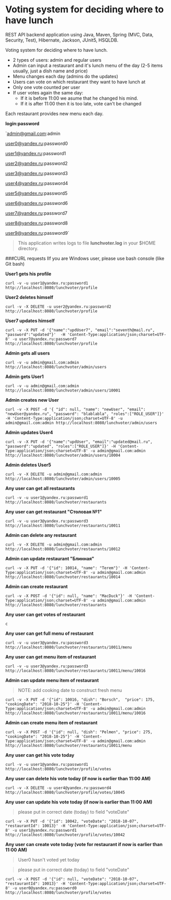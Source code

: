 Voting system for deciding where to have lunch
==============================================
REST API backend application using Java, Maven, Spring (MVC, Data, Security, Test), Hibernate, Jackson, JUnit5, HSQLDB. 

Voting system for deciding where to have lunch.

 - 2 types of users: admin and regular users
 - Admin can input a restaurant and it's lunch menu of the day (2-5 items usually, just a dish name and price)
 - Menu changes each day (admins do the updates)
 - Users can vote on which restaurant they want to have lunch at
 - Only one vote counted per user
 - If user votes again the same day:
    - If it is before 11:00 we asume that he changed his mind.
    - If it is after 11:00 then it is too late, vote can't be changed
    
Each restaurant provides new menu each day.

**login:password**

`admin@gmail.com:admin

user0@yandex.ru:password0

user1@yandex.ru:password1

user2@yandex.ru:password2

user3@yandex.ru:password3

user4@yandex.ru:password4

user5@yandex.ru:password5

user6@yandex.ru:password6

user7@yandex.ru:password7

user8@yandex.ru:password8

user9@yandex.ru:password9`


> This application writes logs to file **lunchvoter.log** in your $HOME directory.

###CURL requests
Ilf you are Windows user, please use bash console (like Git bash)

**User1 gets his profile**

`curl -v -u user1@yandex.ru:password1 http://localhost:8080/lunchvoter/profile`

**User2 deletes himself**

`curl -v -X DELETE -u user2@yandex.ru:password2 http://localhost:8080/lunchvoter/profile`

**User7 updates himself**

`curl -v -X PUT -d '{"name":"updUser7", "email":"seventh@mail.ru", "password":"updated"}'  -H 'Content-Type:application/json;charset=UTF-8' -u user7@yandex.ru:password7 http://localhost:8080/lunchvoter/profile`

**Admin gets all users**

`curl -v -u admin@gmail.com:admin http://localhost:8080/lunchvoter/admin/users`

**Admin gets User1**

`curl -v -u admin@gmail.com:admin http://localhost:8080/lunchvoter/admin/users/10001`

**Admin creates new User**

`curl -v -X POST -d '{ "id": null, "name": "newUser", "email": "newUser@yandex.ru", "password": "blablabla", "roles":["ROLE_USER"]}' -H 'Content-Type:application/json;charset=UTF-8' -u admin@gmail.com:admin http://localhost:8080/lunchvoter/admin/users`

**Admin updates User4**

`curl -v -X PUT -d '{"name":"updUser", "email":"updated@mail.ru", "password":"updated", "roles":["ROLE_USER"]}' -H 'Content-Type:application/json;charset=UTF-8' -u admin@gmail.com:admin  http://localhost:8080/lunchvoter/admin/users/10004`

**Admin deletes User5**

`curl -v -X DELETE -u admin@gmail.com:admin  http://localhost:8080/lunchvoter/admin/users/10005`

**Any user can get all restaurants**

`curl -v -u user1@yandex.ru:password1 http://localhost:8080/lunchvoter/restaurants`

**Any user can get restaurant "Столовая №1"**

`curl -v -u user3@yandex.ru:password3 http://localhost:8080/lunchvoter/restaurants/10011`

**Admin can delete any restaurant** 

`curl -v -X DELETE -u admin@gmail.com:admin http://localhost:8080/lunchvoter/restaurants/10012`

**Admin can update restaurant "Блинная"**

`curl -v -X PUT -d '{"id": 10014, "name": "Terem"}' -H 'Content-Type:application/json;charset=UTF-8' -u admin@gmail.com:admin http://localhost:8080/lunchvoter/restaurants/10014`

**Admin can create restaurant**

`curl -v -X POST -d '{"id": null, "name": "MacDuck"}' -H 'Content-Type:application/json;charset=UTF-8' -u admin@gmail.com:admin http://localhost:8080/lunchvoter/restaurants`

**Any user can get votes of restaurant**

`c`

**Any user can get full menu of restaurant**

`curl -v -u user3@yandex.ru:password3 http://localhost:8080/lunchvoter/restaurants/10011/menu`

**Any user can get menu item of restaurant**

`curl -v -u user3@yandex.ru:password3 http://localhost:8080/lunchvoter/restaurants/10011/menu/10016`

**Admin can update menu item of restaurant**

>NOTE: add cooking date to construct fresh menu

`curl -v -X PUT -d '{"id": 10016, "dish": "Borsch",  "price": 175, "cookingDate": "2018-10-25"}' -H 'Content-Type:application/json;charset=UTF-8' -u admin@gmail.com:admin http://localhost:8080/lunchvoter/restaurants/10011/menu/10016`

**Admin can create menu item of restaurant**

`curl -v -X POST -d '{"id": null, "dish": "Pelmen", "price": 275, "cookingDate": "2018-10-25"}' -H 'Content-Type:application/json;charset=UTF-8' -u admin@gmail.com:admin http://localhost:8080/lunchvoter/restaurants/10011/menu`

**Any user can get his vote today**

`curl -v -u user1@yandex.ru:password1 http://localhost:8080/lunchvoter/profile/votes`

**Any user can delete his vote today (if now is earlier than 11:00 AM)**

`curl -v -X DELETE -u user4@yandex.ru:password4 http://localhost:8080/lunchvoter/profile/votes/10045`

**Any user can update his vote today (if now is earlier than 11:00 AM)**

>please put in correct date (today) to field "voteDate"

`curl -v -X PUT -d '{"id": 10042, "voteDate": "2018-10-07", "restaurantId": 10013}' -H 'Content-Type:application/json;charset=UTF-8' -u user1@yandex.ru:password1 http://localhost:8080/lunchvoter/profile/votes/10042`

**Any user can create vote today (vote for restaurant if now is earlier than 11:00 AM)**

>User0 hasn't voted yet today

>please put in correct date (today) to field "voteDate"

`curl -v -X POST -d '{"id": null, "voteDate": "2018-10-07", "restaurantId": 10013}' -H 'Content-Type:application/json;charset=UTF-8' -u user0@yandex.ru:password0 http://localhost:8080/lunchvoter/profile/votes`
